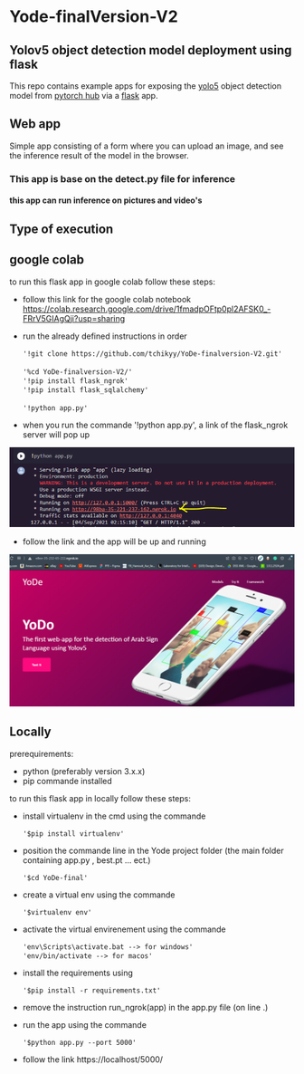 # Yode-finalVersion-V2
## Yolov5 object detection model deployment using flask
This repo contains example apps for exposing the [yolo5](https://github.com/ultralytics/yolov5) object detection model from [pytorch hub](https://pytorch.org/hub/ultralytics_yolov5/) via a [flask](https://flask.palletsprojects.com/en/1.1.x/) app.

## Web app
Simple app consisting of a form where you can upload an image, and see the inference result of the model in the browser.
<h3> This app is base on the detect.py file for inference </h3>
<h4> this app can run inference on pictures and video's </h4>

## Type of execution 

## google colab
to run this flask app in google colab follow these steps:

- follow this link for the google colab notebook <br>
      https://colab.research.google.com/drive/1fmadpOFtp0pl2AFSK0_-FRrV5GIAgQji?usp=sharing
- run the already defined instructions in order 
      
      '!git clone https://github.com/tchikyy/YoDe-finalversion-V2.git'
      
      '%cd YoDe-finalversion-V2/'
      '!pip install flask_ngrok'
      '!pip install flask_sqlalchemy'
      
      '!python app.py'
      
- when you run the commande '!python app.py', a link of the flask_ngrok server will pop up 

<img src="https://github.com/tchikyy/YoDe-finalversion-V2/blob/main/static/images/Capture1.PNG" alt="link">
      
- follow the link and the app will be up and running

<img src="https://github.com/tchikyy/YoDe-finalversion-V2/blob/main/static/images/Capture3.PNG" alt="site">

## Locally

prerequirements:
  - python (preferably version 3.x.x)
  - pip commande installed

to run this flask app in locally follow these steps:

- install virtualenv in the cmd using the commande 

      '$pip install virtualenv'
      
- position the commande line in the Yode project folder (the main folder containing app.py , best.pt ... ect.)

      '$cd YoDe-final'
- create a virtual env using the commande 

      '$virtualenv env'
      
- activate the virtual envirenement using the commande 

      'env\Scripts\activate.bat --> for windows'
      'env/bin/activate --> for macos'
      
- install the requirements using 

      '$pip install -r requirements.txt'
      
- remove the instruction run_ngrok(app) in the app.py file (on line .)
- run the app using the commande 

      '$python app.py --port 5000'
      
- follow the link https://localhost/5000/
